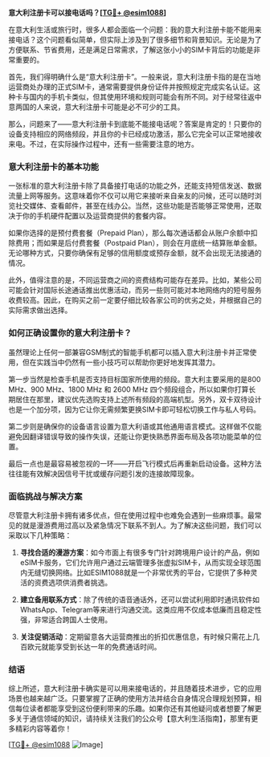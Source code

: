 **意大利注册卡可以接电话吗？[[TG💪+ @esim1088](https://t.me/s/esim1088)]**

在意大利生活或旅行时，很多人都会面临一个问题：我的意大利注册卡能不能用来接电话？这个问题看似简单，但实际上涉及到了很多细节和背景知识。无论是为了方便联系、节省费用，还是满足日常需求，了解这张小小的SIM卡背后的功能是非常重要的。

首先，我们得明确什么是“意大利注册卡”。一般来说，意大利注册卡指的是在当地运营商处办理的正式SIM卡，通常需要提供身份证件并按照规定完成实名认证。这种卡与国内的手机卡类似，但其使用环境和规则可能会有所不同。对于经常往返中意两国的人来说，意大利注册卡可能是必不可少的工具。

那么，问题来了——意大利注册卡到底能不能接电话呢？答案是肯定的！只要你的设备支持相应的网络频段，并且你的卡已经成功激活，那么它完全可以正常地接收来电。不过，在实际操作过程中，还有一些需要注意的地方。

### 意大利注册卡的基本功能

一张标准的意大利注册卡除了具备接打电话的功能之外，还能支持短信发送、数据流量上网等服务。这意味着你不仅可以用它来接听来自亲友的问候，还可以随时浏览社交媒体、查看邮件，甚至在线办公。当然，这些功能是否能够正常使用，还取决于你的手机硬件配置以及运营商提供的套餐内容。

如果你选择的是预付费套餐（Prepaid Plan），那么每次通话都会从账户余额中扣除费用；而如果是后付费套餐（Postpaid Plan），则会在月底统一结算账单金额。无论哪种方式，只要你确保有足够的信用额度或预存金额，就不会出现无法接通的情况。

此外，值得注意的是，不同运营商之间的资费结构可能存在差异。比如，某些公司可能会针对国际长途通话推出优惠活动，而另一些则可能对本地网络内的短号服务收费较高。因此，在购买之前一定要仔细比较各家公司的优劣之处，并根据自己的实际需求做出选择。

### 如何正确设置你的意大利注册卡？

虽然理论上任何一部兼容GSM制式的智能手机都可以插入意大利注册卡并正常使用，但在实践当中仍然有一些小技巧可以帮助你更好地发挥其潜力。

第一步当然是检查手机是否支持目标国家所使用的频段。意大利主要采用的是800 MHz、900 MHz、1800 MHz 和 2600 MHz 四个频段组合，所以如果你打算长期居住在那里，建议优先选购支持上述所有频段的高端机型。另外，双卡双待设计也是一个加分项，因为它让你无需频繁更换SIM卡即可轻松切换工作与私人号码。

第二步则是确保你的设备语言设置为意大利语或其他通用语言模式。这样做不仅能避免因翻译错误导致的操作失误，还能让你更快熟悉界面布局及各项功能菜单的位置。

最后一点也是最容易被忽视的一环——开启飞行模式后再重新启动设备。这种方法往往能有效解决因信号干扰或缓存问题引发的连接故障现象。

### 面临挑战与解决方案

尽管意大利注册卡拥有诸多优点，但在使用过程中也难免会遇到一些麻烦事。最常见的就是漫游费用过高以及紧急情况下联系不到人。为了解决这些问题，我们可以采取以下几种策略：

1. **寻找合适的漫游方案**：如今市面上有很多专门针对跨境用户设计的产品，例如eSIM卡服务，它们允许用户通过云端管理多张虚拟SIM卡，从而实现全球范围内无缝切换网络。比如ESIM1088就是一个非常优秀的平台，它提供了多种灵活的资费选项供消费者挑选。

2. **建立备用联系方式**：除了传统的语音通话外，还可以尝试利用即时通讯软件如WhatsApp、Telegram等来进行沟通交流。这类应用不仅成本低廉而且稳定性强，非常适合跨国人士使用。

3. **关注促销活动**：定期留意各大运营商推出的折扣优惠信息，有时候只需花上几百欧元就能享受到长达一年的免费通话时间。

### 结语

综上所述，意大利注册卡确实是可以用来接电话的，并且随着技术进步，它的应用场景也越来越广泛。只要掌握了正确的使用方法并结合自身情况合理规划预算，相信每位读者都能享受到这份便利带来的乐趣。如果你还有其他疑问或者想要了解更多关于通信领域的知识，请持续关注我们的公众号【意大利生活指南】，那里有更多精彩内容等着你！

[[TG💪+ @esim1088](https://t.me/s/esim1088) ![Image](https://i.postimg.cc/4NQfJmqS/Snipaste-2025-05-13-00-14-12.png)]